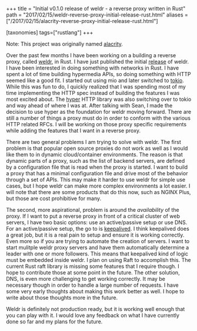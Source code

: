 +++
title = "Initial v0.1.0 release of weldr - a reverse proxy written in Rust"
path = "2017/02/15/weldr-reverse-proxy-initial-release-rust.html"
aliases = ["/2017/02/15/alacrity-reverse-proxy-initial-release-rust.html"]

[taxonomies]
tags=["rustlang"]
+++

Note: This project was originally named [alacrity](https://github.com/hjr3/alacrity/issues/69).

Over the past few months I have been working on a building a reverse proxy, called [weldr](https://github.com/hjr3/weldr), in Rust. I have just published the initial [release](https://github.com/hjr3/weldr/releases/tag/0.1.0) of weldr. I have been interested in doing something with networks in Rust. I have spent a lot of time building hypermedia APIs, so doing something with HTTP seemed like a good fit. I started out using mio and later switched to [tokio](https://github.com/tokio-rs/tokio). While this was fun to do, I quickly realized that I was spending most of my time implementing the HTTP spec instead of building the features I was most excited about. The [hyper](https://github.com/hyperium/hyper) HTTP library was also switching over to tokio and way ahead of where I was at. After talking with Sean, I made the decision to use hyper as the foundation for weldr moving forward. There are still a number of things a proxy must do in order to conform with the various HTTP related RFCs. I will be working on those proxy specific requirements while adding the features that I want in a reverse proxy.

There are two general problems I am trying to solve with weldr. The first problem is that popular open source proxies do not work as well as I would like them to in dynamic cloud/container environments. The reason is that dynamic parts of a proxy, such as the list of backend servers, are defined by a configuration file that is read when the proxy is started. I want to build a proxy that has a minimal configuration file and drive most of the behavior through a set of APIs. This may make it harder to use weldr for simple use cases, but I hope weldr can make more complex environments a lot easier. I will note that there are some products that do this now, such as NGINX Plus, but those are cost prohibitive for many.

The second, more aspirational, problem is around the _availability_ of the proxy. If I want to put a reverse proxy in front of a critical cluster of web servers, I have two basic options: use an active/passive setup or use DNS. For an active/passive setup, the go to is [keepalived](http://www.keepalived.org/). I think keepalived does a great job, but it is a real pain to setup and ensure it is working correctly. Even more so if you are trying to automate the creation of servers. I want to start mulitple weldr proxy servers and have them automatically determine a leader with one or more followers. This means that keepalived kind of logic must be embedded inside weldr. I plan on using Raft to accomplish this. The current Rust raft library is missing some features that I require though. I hope to contribute those at some point in the future. The other solution, DNS, is even more challenging to get working correctly. It may be necessary though in order to handle a large number of requests. I have some very early thoughts about making this work better as well. I hope to write about those thoughts more in the future.

Weldr is definitely not production ready, but it is working well enough that you can play with it. I would love any feedback on what I have currently done so far and my plans for the future.
